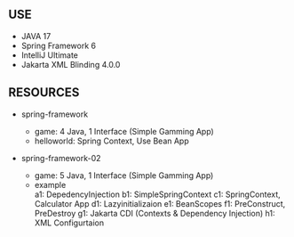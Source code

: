 USE
---
- JAVA 17
- Spring Framework 6
- IntelliJ Ultimate
- Jakarta XML Blinding 4.0.0

RESOURCES
---
- spring-framework
    - game: 4 Java, 1 Interface (Simple Gamming App)
    - helloworld: Spring Context, Use Bean App

- spring-framework-02
    - game: 5 Java, 1 Interface (Simple Gamming App)
    - example <br/>
        a1: DepedencyInjection
        b1: SimpleSpringContext
        c1: SpringContext, Calculator App
        d1: Lazyinitializaion
        e1: BeanScopes
        f1: PreConstruct, PreDestroy
        g1: Jakarta CDI (Contexts & Dependency Injection)
        h1: XML Configurtaion
